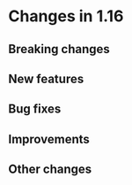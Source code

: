 # Changes in 1.16


## Breaking changes

## New features

## Bug fixes

## Improvements

## Other changes

